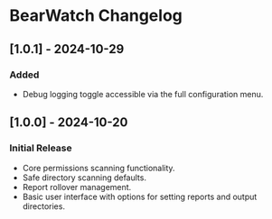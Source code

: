 # BearWatch Changelog

## [1.0.1] - 2024-10-29
### Added
- Debug logging toggle accessible via the full configuration menu.

## [1.0.0] - 2024-10-20
### Initial Release
- Core permissions scanning functionality.
- Safe directory scanning defaults.
- Report rollover management.
- Basic user interface with options for setting reports and output directories.
